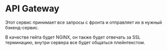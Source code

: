 # API Gateway

Этот сервис принимает все запросы с фронта и отправляет их в нужный бэкенд-сервис.

В качестве гейта будет NGINX, он также будет отвечать за SSL терминацию, внутри сервера все будет общаться плейнтекстом.

